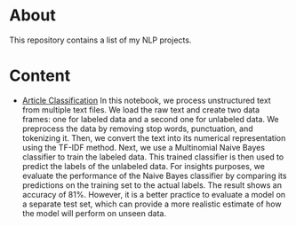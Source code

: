# About 
This repository contains a list of my NLP projects.

# Content
- [Article Classification](ArticleClassification/text-classification.ipynb)
In this notebook, we process unstructured text from multiple text files. We load the raw text and create two data frames: one for labeled data and a second one for unlabeled data. We preprocess the data by removing stop words, punctuation, and tokenizing it. Then, we convert the text into its numerical representation using the TF-IDF method.
Next, we use a Multinomial Naive Bayes classifier to train the labeled data. This trained classifier is then used to predict the labels of the unlabeled data.
For insights purposes, we evaluate the performance of the Naive Bayes classifier by comparing its predictions on the training set to the actual labels. The result shows an accuracy of 81%. However, it is a better practice to evaluate a model on a separate test set, which can provide a more realistic estimate of how the model will perform on unseen data.